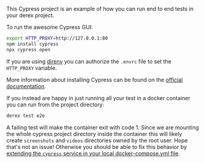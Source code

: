 This Cypress project is an example of how you can run end to end tests in your derex project.

To run the awesome Cypress GUI:

```bash
export HTTP_PROXY=http://127.0.0.1:80
npm install cypress
npx cypress open
```

If you are using [direnv](https://direnv.net/) you can authorize the `.envrc` file to set the `HTTP_PROXY` variable.

More information about installing Cypress can be found on the [official documentation](https://docs.cypress.io/guides/getting-started/installing-cypress.html).

If you instead are happy in just running all your test in a docker container you can run from the project directory:

```bash
derex test e2e
```

A failing test will make the container exit with code 1.
Since we are mounting the whole cypress project directory inside the container this will likely create `screenshots` and `videos` directories owned by the root user. Hope that's not an issue!
Otherwise you should be able to fix this behavior by [extending the `cypress` service in your local docker-compose.yml file](https://docs.docker.com/compose/extends/).
